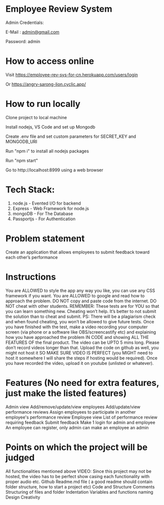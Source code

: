 # Employee Review System

Admin Credentials:

E-Mail : admin@gmail.com

Password: admin

# How to access online
Visit https://employee-rev-sys-for-cn.herokuapp.com/users/login

Or https://angry-sarong-lion.cyclic.app/

# How to run locally

Clone project to local machine

Install nodejs, VS Code and set up Mongodb

Create .env file and set custom parameters for SECRET_KEY and MONGODB_URI

Run "npm i" to install all nodejs packages

Run "npm start"

Go to http://localhost:8999 using a web browser

# Tech Stack:

1. node.js - Evented I/O for backend
2. Express - Web Framework for node.js
3. mongoDB - For The Database
4. Passportjs - For Authentication

# Problem statement
Create an application that allows employees to submit feedback toward each other’s performance

# Instructions
You are ALLOWED to style the app any way you like, you can use any CSS framework if you want.
You are ALLOWED to google and read how to approach the problem.
DO NOT copy and paste code from the internet.
DO NOT cheat with other students. REMEMBER: These tests are for YOU so that you can learn something new. Cheating won’t help. It’s better to not submit the solution than to cheat and submit. PS: There will be a plagiarism check and when found cheating, you won’t be allowed to give future tests.
Once you have finished with the test, make a video recording your computer screen (via phone or a software like OBS/screencastify etc) and explaining how you have approached the problem IN CODE and showing ALL THE FEATURES OF the final product. The video can be UPTO 5 mins long. Please don’t record videos longer than that.
Upload the code on github as well, you might not host it SO MAKE SURE VIDEO IS PERFECT (you MIGHT need to host it somewhere I will share the steps if hosting would be required).
Once you have recorded the video, upload it on youtube (unlisted or whatever).

# Features (No need for extra features, just make the listed features)
Admin view
Add/remove/update/view employees
Add/update/view performance reviews
Assign employees to participate in another employee's performance review
Employee view
List of performance review requiring feedback
Submit feedback
Make 1 login for admin and employee
An employee can register, only admin can make an employee an admin

# Points on which the project will be judged
All functionalities mentioned above
VIDEO: Since this project may not be hosted, the video has to be perfect show casing each functionality with proper audio etc.
Github
Readme.md file ( a good readme should contain folder structure, how to start a project etc)
Code and Structure
Comments
Structuring of files and folder
Indentation
Variables and functions naming
Design
Creativity
